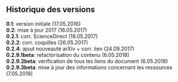 ## Historique des versions

**0.1**: version initiale (17.05.2016)   
**0.2**: mise à jour 2017 (16.05.2017)   
**0.2.1**: corr. ScienceDirect (18.05.2017)   
**0.2.2**: corr. coquilles (26.05.2017)   
**0.2.4**: ajout nouveauté arXiv + corr. lien (24.09.2017)   
**0.2.9.1beta**: refactorisation du contenu (6.05.2018)   
**0.2.9.2beta**: vérification de tous les liens du document (6.05.2018)   
**0.2.9.3beta**: mise à jour des informations concernant les ressources (7.05.2018)   
